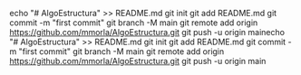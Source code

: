 echo "# AlgoEstructura" >> README.md
git init
git add README.md
git commit -m "first commit"
git branch -M main
git remote add origin https://github.com/mmorla/AlgoEstructura.git
git push -u origin mainecho "# AlgoEstructura" >> README.md
git init
git add README.md
git commit -m "first commit"
git branch -M main
git remote add origin https://github.com/mmorla/AlgoEstructura.git
git push -u origin main
